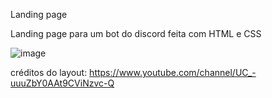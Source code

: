 Landing page

Landing page para um bot do discord feita com HTML e CSS

![image](https://user-images.githubusercontent.com/49498964/161760180-44016076-035a-40a1-b328-ef72ca4c8b8f.png)

créditos do layout: https://www.youtube.com/channel/UC_-uuuZbY0AAt9CViNzvc-Q
